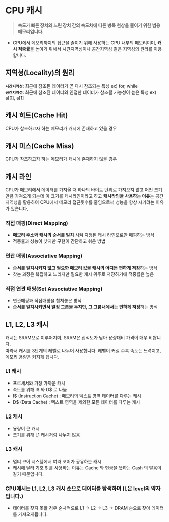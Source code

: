 # CPU 캐시
> **속도가 빠른 장치와 느린 장치 간의 속도차에 따른 병목 현상을 줄이기 위한 범용 메모리입니다.**
- CPU에서 메모리까지의 접근을 줄이기 위해 사용하는 CPU 내부의 메모리이며, **캐시 적중률**을 높이기 위해서 시간지역성이나 공간지역성 같은 지역성의 원리를 이용합니다.

## 지역성(Locality)의 원리
**`시간지역성`**: 최근에 참조된 데이터가 곧 다시 참조되는 특성 ex) for, while   
**`공간지역성`**: 최근에 참조된 데이터와 인접한 데이터가 참조될 가능성이 높은 특성 ex) a[0], a[1]

## 캐시 히트(Cache Hit)
CPU가 참조하고자 하는 메모리가 캐시에 존재하고 있을 경우

## 캐시 미스(Cache Miss)
CPU가 참조하고자 하는 메모리가 캐시에 존재하지 않을 경우

## 캐시 라인
CPU가 메모리에서 데이터를 가져올 때 하나의 바이트 단위로 가져오지 않고 어떤 크기만큼 가져오게 되는데 이 크기를 캐시라인이라고 하고 **캐시라인을 사용하는 이유**는 공간지역성을 활용하여 CPU에서 메모리 접근횟수를 줄임으로써 성능을 향상 시키려는 이유가 있습니다.

### 직접 매핑(Direct Mapping)
- **메모리 주소와 캐시의 순서를 일치** 시켜 지정된 캐시 라인으로만 매핑하는 방식
- 적중률과 성능이 낮지만 구현이 간단하고 쉬운 방법

### 연관 매핑(Associative Mapping)
- **순서를 일치시키지 않고 필요한 메모리 값을 캐시의 어디든 편하게 저장**하는 방식
- 찾는 과정은 복잡하고 느리지만 필요한 캐시 위주로 저장하기에 적중률은 높음

### 직접 연관 매핑(Set Associative Mapping)
- 연관매핑과 직접매핑을 합쳐놓은 방식
- **순서를 일치시키면서 일정 그룹을 두지만, 그 그룹내에서는 편하게 저장**하는 방식

## L1, L2, L3 캐시
캐시는 SRAM으로 이루어지며, SRAM은 집적도가 낮아 용량대비 가격이 매우 비쌉니다.    
따라서 캐시를 3단계의 레벨로 나누어 사용합니다. 레벨이 커질 수록 속도는 느려지고, 메모리 용량은 커지게 됩니다.

### L1 캐시
- 프로세서와 가장 가까운 캐시  
- 속도를 위해 I$ 와 D$ 로 나눔   
- I$ (Instruction Cache) : 메모리의 텍스트 영역 데이터를 다루는 캐시   
- D$ (Data Cache) : 텍스트 영역을 제외한 모든 데이터를 다루는 캐시   

### L2 캐시
- 용량이 큰 캐시 
- 크기를 위해 L1 캐시처럼 나누지 않음

### L3 캐시
- 멀티 코어 시스템에서 여러 코어가 공유하는 캐시   
- 캐시에 달러 기호 $ 를 사용하는 이유는 Cache 와 현금을 뜻하는 Cash 의 발음이 같기 때문입니다.

### CPU에서는 L1, L2, L3 캐시 순으로 데이터를 탐색하며 (L은 level의 약자입니다.)
- 데이터를 찾지 못할 경우 순차적으로 L1 -> L2 -> L3 -> DRAM 순으로 찾아 데이터를 가져오게됩니다.